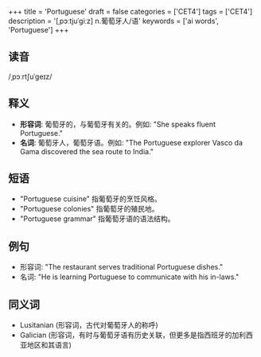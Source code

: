 +++
title = 'Portuguese'
draft = false
categories = ['CET4']
tags = ['CET4']
description = '[ˌpɔːtjuˈgiːz] n.葡萄牙人/语'
keywords = ['ai words', 'Portuguese']
+++

## 读音
/ˌpɔːrtʃuˈgeɪz/

## 释义
- **形容词**: 葡萄牙的，与葡萄牙有关的。例如: "She speaks fluent Portuguese."
- **名词**: 葡萄牙人，葡萄牙语。例如: "The Portuguese explorer Vasco da Gama discovered the sea route to India."

## 短语
- "Portuguese cuisine" 指葡萄牙的烹饪风格。
- "Portuguese colonies" 指葡萄牙的殖民地。
- "Portuguese grammar" 指葡萄牙语的语法结构。

## 例句
- 形容词: "The restaurant serves traditional Portuguese dishes."
- 名词: "He is learning Portuguese to communicate with his in-laws."

## 同义词
- Lusitanian (形容词，古代对葡萄牙人的称呼)
- Galician (形容词，有时与葡萄牙语有历史关联，但更多是指西班牙的加利西亚地区和其语言)
